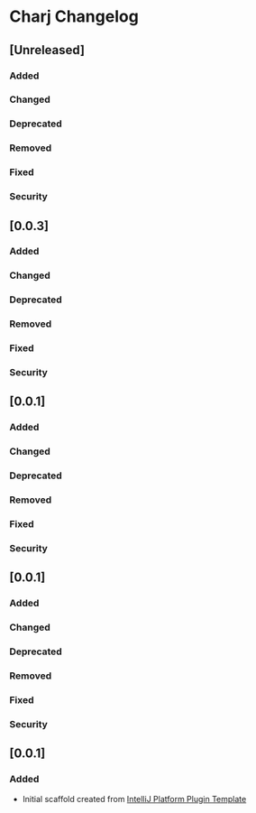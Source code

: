 <!-- Keep a Changelog guide -> https://keepachangelog.com -->

# Charj Changelog

## [Unreleased]
### Added

### Changed

### Deprecated

### Removed

### Fixed

### Security
## [0.0.3]
### Added

### Changed

### Deprecated

### Removed

### Fixed

### Security
## [0.0.1]
### Added

### Changed

### Deprecated

### Removed

### Fixed

### Security
## [0.0.1]
### Added

### Changed

### Deprecated

### Removed

### Fixed

### Security
## [0.0.1]
### Added
- Initial scaffold created from [IntelliJ Platform Plugin Template](https://github.com/JetBrains/intellij-platform-plugin-template)
